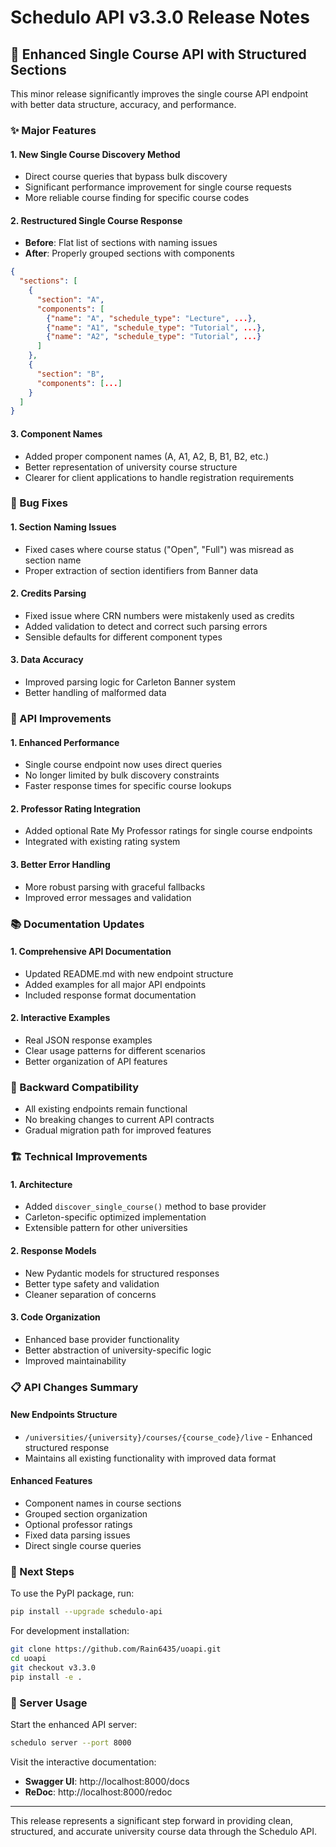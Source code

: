 # Schedulo API v3.3.0 Release Notes

## 🚀 Enhanced Single Course API with Structured Sections

This minor release significantly improves the single course API endpoint with better data structure, accuracy, and performance.

### ✨ Major Features

#### 1. **New Single Course Discovery Method**
- Direct course queries that bypass bulk discovery
- Significant performance improvement for single course requests
- More reliable course finding for specific course codes

#### 2. **Restructured Single Course Response**
- **Before**: Flat list of sections with naming issues
- **After**: Properly grouped sections with components
```json
{
  "sections": [
    {
      "section": "A",
      "components": [
        {"name": "A", "schedule_type": "Lecture", ...},
        {"name": "A1", "schedule_type": "Tutorial", ...},
        {"name": "A2", "schedule_type": "Tutorial", ...}
      ]
    },
    {
      "section": "B", 
      "components": [...]
    }
  ]
}
```

#### 3. **Component Names**
- Added proper component names (A, A1, A2, B, B1, B2, etc.)
- Better representation of university course structure
- Clearer for client applications to handle registration requirements

### 🐛 Bug Fixes

#### 1. **Section Naming Issues**
- Fixed cases where course status ("Open", "Full") was misread as section name
- Proper extraction of section identifiers from Banner data

#### 2. **Credits Parsing**
- Fixed issue where CRN numbers were mistakenly used as credits
- Added validation to detect and correct such parsing errors
- Sensible defaults for different component types

#### 3. **Data Accuracy**
- Improved parsing logic for Carleton Banner system
- Better handling of malformed data

### 🔧 API Improvements

#### 1. **Enhanced Performance**
- Single course endpoint now uses direct queries
- No longer limited by bulk discovery constraints
- Faster response times for specific course lookups

#### 2. **Professor Rating Integration**
- Added optional Rate My Professor ratings for single course endpoints
- Integrated with existing rating system

#### 3. **Better Error Handling**
- More robust parsing with graceful fallbacks
- Improved error messages and validation

### 📚 Documentation Updates

#### 1. **Comprehensive API Documentation**
- Updated README.md with new endpoint structure
- Added examples for all major API endpoints
- Included response format documentation

#### 2. **Interactive Examples**
- Real JSON response examples
- Clear usage patterns for different scenarios
- Better organization of API features

### 🔄 Backward Compatibility

- All existing endpoints remain functional
- No breaking changes to current API contracts
- Gradual migration path for improved features

### 🏗️ Technical Improvements

#### 1. **Architecture**
- Added `discover_single_course()` method to base provider
- Carleton-specific optimized implementation
- Extensible pattern for other universities

#### 2. **Response Models**
- New Pydantic models for structured responses
- Better type safety and validation
- Cleaner separation of concerns

#### 3. **Code Organization**
- Enhanced base provider functionality
- Better abstraction of university-specific logic
- Improved maintainability

### 📋 API Changes Summary

#### New Endpoints Structure
- `/universities/{university}/courses/{course_code}/live` - Enhanced structured response
- Maintains all existing functionality with improved data format

#### Enhanced Features
- Component names in course sections
- Grouped section organization  
- Optional professor ratings
- Fixed data parsing issues
- Direct single course queries

### 🎯 Next Steps

To use the PyPI package, run:
```bash
pip install --upgrade schedulo-api
```

For development installation:
```bash
git clone https://github.com/Rain6435/uoapi.git
cd uoapi
git checkout v3.3.0
pip install -e .
```

### 🚀 Server Usage

Start the enhanced API server:
```bash
schedulo server --port 8000
```

Visit the interactive documentation:
- **Swagger UI**: http://localhost:8000/docs
- **ReDoc**: http://localhost:8000/redoc

---

This release represents a significant step forward in providing clean, structured, and accurate university course data through the Schedulo API.